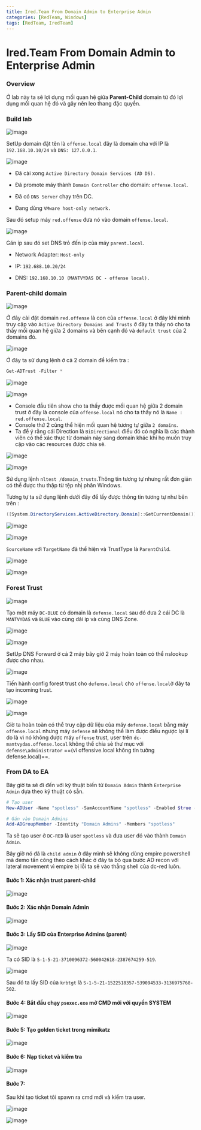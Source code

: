 ```yaml
---
title: Ired.Team From Domain Admin to Enterprise Admin
categories: [RedTeam, Windows]
tags: [RedTeam, IredTeam]
---
```


# Ired.Team From Domain Admin to Enterprise Admin 

### Overview

Ở lab này ta sẽ lợi dụng mối quan hệ giữa **Parent-Child** domain từ đó lợi dụng mối quan hệ đó và gây nên leo thang đặc quyền.

### Build lab

![image](https://hackmd.io/_uploads/BJhTNPJk-x.png)

SetUp domain đặt tên là `offense.local` đây là domain cha với IP là `192.168.10.10/24` và `DNS: 127.0.0.1`.

![image](https://hackmd.io/_uploads/BkRX1OR0ge.png)

- Đã cài xong `Active Directory Domain Services (AD DS).`

- Đã promote máy thành `Domain Controller` cho domain: `offense.local`.

- Đã có `DNS Server` chạy trên DC.

- Đang dùng `VMware host-only network.`

Sau đó setup máy `red.offense` đưa nó vào domain `offense.local`.

![image](https://hackmd.io/_uploads/SJ3Drv1kZx.png)

Gán ip sau đó set DNS trỏ đến ip của máy `parent.local`.

- Network Adapter: `Host-only`

- IP: `192.688.10.20/24`

- DNS: `192.168.10.10 (MANTVYDAS DC - offense local).`

### Parent-child domain

![image](https://hackmd.io/_uploads/BkbC5by1-x.png)

Ở đây cài đặt domain `red.offense` là con của `offense.local` ở đây khi mình truy cập vào `Active Directory Domains and Trusts` ở đây ta thấy nó cho ta thấy mối quan hệ giữa 2 domains và bên cạnh đó và `default trust` của 2 domains đó.

![image](https://hackmd.io/_uploads/HJlVIPJyWx.png)

Ở đây ta sử dụng lệnh ở cả 2 domain để kiểm tra :

```powershell 
Get-ADTrust -Filter *
```

![image](https://hackmd.io/_uploads/H11-PDy1Wg.png)

![image](https://hackmd.io/_uploads/HkKmPP11Wl.png)

- Console đầu tiên show cho ta thấy được mối quan hệ giữa 2 domain trust ở đây là console của `offense.local` nó cho ta thấy nó là `Name : red.offense.local`.
- Console thứ 2 cũng thể hiện mối quan hệ tương tự giữa `2 domains`.
- Ta để ý rằng cái Direction là `BiDirectional` điều đó có nghĩa là các thành viên có thể xác thực từ domain này sang domain khác khi họ muốn truy cập vào các resources được chia sẻ.

![image](https://hackmd.io/_uploads/SkssDvy1bl.png)

![image](https://hackmd.io/_uploads/Byp2DvyyZl.png)

Sử dụng lệnh `nltest /domain_trusts`.Thông tin tương tự nhưng rất đơn giản có thể được thu thập từ tệp nhị phân Windows.

Tương tự ta sử dụng lệnh dưới đây để lấy được thông tin tương tự như bên trên : 

```powershell
([System.DirectoryServices.ActiveDirectory.Domain]::GetCurrentDomain()).GetAllTrustRelationships()
```

![image](https://hackmd.io/_uploads/rkYzuvkkbx.png)

![image](https://hackmd.io/_uploads/rkDXODkJZx.png)

`SourceName` với `TargetName` đã thể hiện và TrustType là `ParentChild`.

![image](https://hackmd.io/_uploads/SJTmguyybx.png)

![image](https://hackmd.io/_uploads/HyLrlOJ1-x.png)

### Forest Trust

![image](https://hackmd.io/_uploads/HJ38edy1bl.png)

Tạo một máy `DC-BLUE` có domain là `defense.local` sau đó đưa 2 cái DC là `MANTVYDAS` và `BLUE` vào cùng dải ip và cùng DNS Zone.

![image](https://hackmd.io/_uploads/Syk5b_ykWg.png)

![image](https://hackmd.io/_uploads/ByK9b_11We.png)

SetUp DNS Forward ở cả 2 máy bây giờ 2 máy hoàn toàn có thể nslookup được cho nhau.

![image](https://hackmd.io/_uploads/SyQ4BdyJbx.png)

Tiến hành config forest trust cho `defense.local` cho `offense.local`ở đây ta tạo incoming trust.

![image](https://hackmd.io/_uploads/SJR8L_JkZx.png)

![image](https://hackmd.io/_uploads/SysDI_Jy-l.png)

Giờ ta hoàn toàn có thể truy cập dữ liệu của máy `defense.local` bằng máy `offense.local` nhưng máy `defense` sẽ không thể làm được điều ngược lại lí do là vì nó không được máy `offense` trust, user trên `dc-mantvydas.offense.local` không thể chia sẻ thư mục với `defense\administrator` ==(vì offensive.local không tin tưởng defense.local)==.

### From DA to EA

Bây giờ ta sẽ đi đến với kỹ thuật biến từ `Domain Admin` thành `Enterprise Admin` dựa theo kỹ thuật có sẵn.

```powershell 
# Tạo user
New-ADUser -Name "spotless" -SamAccountName "spotless" -Enabled $true -AccountPassword (ConvertTo-SecureString "Password123!" -AsPlainText -Force)

# Gán vào Domain Admins
Add-ADGroupMember -Identity "Domain Admins" -Members "spotless"
```

Ta sẽ tạo user ở `DC-RED` là user `spotless` và đưa user đó vào thành `Domain Admin`.

Bây giờ nó đã là `child admin` ở đây mình sẽ không dùng empire powershell mà demo tấn công theo cách khác ở đây ta bỏ qua bước AD recon với lateral movement vì empire bị lỗi ta sẽ vào thẳng shell của dc-red luôn.

#### Bước 1: Xác nhận trust parent-child

![image](https://hackmd.io/_uploads/SkO2GbWkWe.png)

#### Bước 2: Xác nhận Domain Admin

![image](https://hackmd.io/_uploads/SyYJQ-bk-x.png)

#### Bước 3: Lấy SID của Enterprise Admins (parent)

![image](https://hackmd.io/_uploads/rJLc7-Z1bg.png)

Ta có SID là `S-1-5-21-3710096372-560042618-2387674259-519`.

![image](https://hackmd.io/_uploads/rJNG8ZZJWx.png)

Sau đó ta lấy SID của `krbtgt` là `S-1-5-21-1522518357-539094533-3136975768-502`.

#### Bước 4: Bắt đầu chạy `psexec.exe` mở CMD mới với quyền SYSTEM

![image](https://hackmd.io/_uploads/ByChUZbyWg.png)

#### Bước 5: Tạo golden ticket trong mimikatz

![image](https://hackmd.io/_uploads/ByyWDZby-l.png)

#### Bước 6: Nạp ticket và kiểm tra

![image](https://hackmd.io/_uploads/S1o4PWWkWe.png)

#### Bước 7: 

Sau khi tạo ticket tôi spawn ra cmd mới và kiểm tra user.

![image](https://hackmd.io/_uploads/B1VCs-WJbe.png)

![image](https://hackmd.io/_uploads/SkeHlX-J-x.png)






















